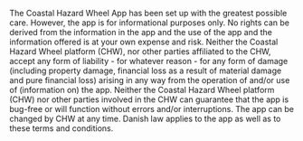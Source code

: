 The Coastal Hazard Wheel App has been set up with the greatest possible care. However, the app is for informational purposes only. No rights can be derived from the information in the app and the use of the app and the information offered is at your own expense and risk. Neither the Coastal Hazard Wheel platform (CHW), nor other parties affiliated to the CHW, accept any form of liability - for whatever reason - for any form of damage (including property damage, financial loss as a result of material damage and pure financial loss) arising in any way from the operation of and/or use of (information on) the app.
Neither the Coastal Hazard Wheel platform (CHW) nor other parties involved in the CHW can guarantee that the app is bug-free or will function without errors and/or interruptions. The app can be changed by CHW at any time. Danish law applies to the app as well as to these terms and conditions.
